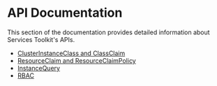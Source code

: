 # API Documentation

This section of the documentation provides detailed information about Services Toolkit's APIs.

* [ClusterInstanceClass and ClassClaim](./api/clusterinstanceclass-and-classclaim.hbs.md)
* [ResourceClaim and ResourceClaimPolicy](./api/resourceclaim-and-resourceclaimpolicy.hbs.md)
* [InstanceQuery](./api/instancequery.hbs.md)
* [RBAC](./api/rbac.hbs.md)
